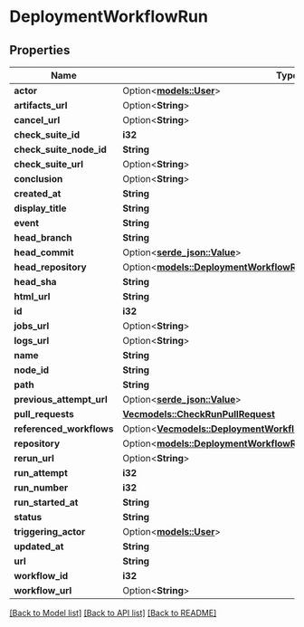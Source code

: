 # DeploymentWorkflowRun

## Properties

Name | Type | Description | Notes
------------ | ------------- | ------------- | -------------
**actor** | Option<[**models::User**](User.md)> |  | 
**artifacts_url** | Option<**String**> |  | [optional]
**cancel_url** | Option<**String**> |  | [optional]
**check_suite_id** | **i32** |  | 
**check_suite_node_id** | **String** |  | 
**check_suite_url** | Option<**String**> |  | [optional]
**conclusion** | Option<**String**> |  | 
**created_at** | **String** |  | 
**display_title** | **String** |  | 
**event** | **String** |  | 
**head_branch** | **String** |  | 
**head_commit** | Option<[**serde_json::Value**](.md)> |  | [optional]
**head_repository** | Option<[**models::DeploymentWorkflowRunHeadRepository**](Deployment_Workflow_Run_head_repository.md)> |  | [optional]
**head_sha** | **String** |  | 
**html_url** | **String** |  | 
**id** | **i32** |  | 
**jobs_url** | Option<**String**> |  | [optional]
**logs_url** | Option<**String**> |  | [optional]
**name** | **String** |  | 
**node_id** | **String** |  | 
**path** | **String** |  | 
**previous_attempt_url** | Option<[**serde_json::Value**](.md)> |  | [optional]
**pull_requests** | [**Vec<models::CheckRunPullRequest>**](Check_Run_Pull_Request.md) |  | 
**referenced_workflows** | Option<[**Vec<models::DeploymentWorkflowRunReferencedWorkflowsInner>**](Deployment_Workflow_Run_referenced_workflows_inner.md)> |  | [optional]
**repository** | Option<[**models::DeploymentWorkflowRunHeadRepository**](Deployment_Workflow_Run_head_repository.md)> |  | [optional]
**rerun_url** | Option<**String**> |  | [optional]
**run_attempt** | **i32** |  | 
**run_number** | **i32** |  | 
**run_started_at** | **String** |  | 
**status** | **String** |  | 
**triggering_actor** | Option<[**models::User**](User.md)> |  | [optional]
**updated_at** | **String** |  | 
**url** | **String** |  | 
**workflow_id** | **i32** |  | 
**workflow_url** | Option<**String**> |  | [optional]

[[Back to Model list]](../README.md#documentation-for-models) [[Back to API list]](../README.md#documentation-for-api-endpoints) [[Back to README]](../README.md)


